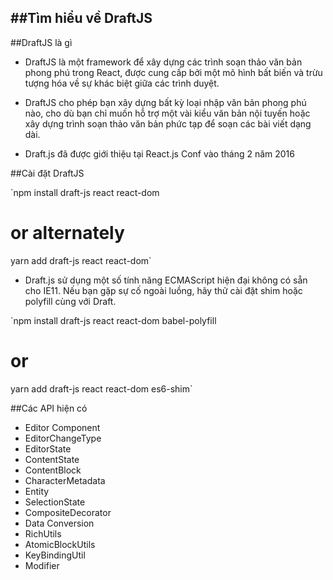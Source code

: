 ##Tìm hiểu về DraftJS
---
##DraftJS là gì

* DraftJS là một framework để xây dựng các trình soạn thảo văn bản phong phú trong React, được cung cấp bởi một mô hình bất biến và trừu tượng hóa về sự khác biệt giữa các trình duyệt.

* DraftJS cho phép bạn xây dựng bất kỳ loại nhập văn bản phong phú nào, cho dù bạn chỉ muốn hỗ trợ một vài kiểu văn bản nội tuyến hoặc xây dựng trình soạn thảo văn bản phức tạp để soạn các bài viết dạng dài.

* Draft.js đã được giới thiệu tại React.js Conf vào tháng 2 năm 2016

##Cài đặt DraftJS

`npm install draft-js react react-dom
# or alternately
yarn add draft-js react react-dom`

* Draft.js sử dụng một số tính năng ECMAScript hiện đại không có sẵn cho IE11. Nếu bạn gặp sự cố ngoài luồng, hãy thử cài đặt shim hoặc polyfill cùng với Draft.

`npm install draft-js react react-dom babel-polyfill
# or
yarn add draft-js react react-dom es6-shim`

##Các API hiện có

* Editor Component
* EditorChangeType
* EditorState
* ContentState
* ContentBlock
* CharacterMetadata
* Entity
* SelectionState
* CompositeDecorator
* Data Conversion
* RichUtils
* AtomicBlockUtils
* KeyBindingUtil
* Modifier




